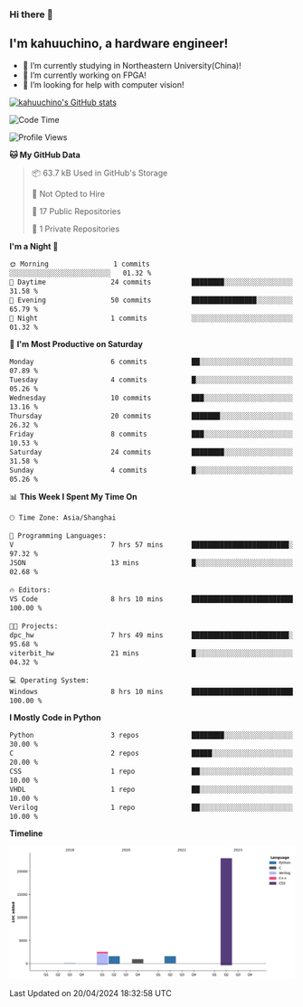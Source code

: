 ### Hi there 👋

## I'm kahuuchino, a hardware engineer!

- 🌱 I’m currently studying in Northeastern University(China)!
- 🔭 I’m currently working on FPGA!
- 🤔 I’m looking for help with computer vision!

[![kahuuchino's GitHub stats](https://github-readme-stats.vercel.app/api?username=kahuuchino)](https://github.com/kahuuchino/github-readme-stats)

<!--START_SECTION:waka-->
![Code Time](http://img.shields.io/badge/Code%20Time-23%20hrs%206%20mins-blue)

![Profile Views](http://img.shields.io/badge/Profile%20Views-0-blue)

**🐱 My GitHub Data** 

> 📦 63.7 kB Used in GitHub's Storage 
 > 
> 🚫 Not Opted to Hire
 > 
> 📜 17 Public Repositories 
 > 
> 🔑 1 Private Repositories 
 > 
**I'm a Night 🦉** 

```text
🌞 Morning                1 commits           ░░░░░░░░░░░░░░░░░░░░░░░░░   01.32 % 
🌆 Daytime                24 commits          ████████░░░░░░░░░░░░░░░░░   31.58 % 
🌃 Evening                50 commits          ████████████████░░░░░░░░░   65.79 % 
🌙 Night                  1 commits           ░░░░░░░░░░░░░░░░░░░░░░░░░   01.32 % 
```
📅 **I'm Most Productive on Saturday** 

```text
Monday                   6 commits           ██░░░░░░░░░░░░░░░░░░░░░░░   07.89 % 
Tuesday                  4 commits           █░░░░░░░░░░░░░░░░░░░░░░░░   05.26 % 
Wednesday                10 commits          ███░░░░░░░░░░░░░░░░░░░░░░   13.16 % 
Thursday                 20 commits          ███████░░░░░░░░░░░░░░░░░░   26.32 % 
Friday                   8 commits           ███░░░░░░░░░░░░░░░░░░░░░░   10.53 % 
Saturday                 24 commits          ████████░░░░░░░░░░░░░░░░░   31.58 % 
Sunday                   4 commits           █░░░░░░░░░░░░░░░░░░░░░░░░   05.26 % 
```


📊 **This Week I Spent My Time On** 

```text
🕑︎ Time Zone: Asia/Shanghai

💬 Programming Languages: 
V                        7 hrs 57 mins       ████████████████████████░   97.32 % 
JSON                     13 mins             █░░░░░░░░░░░░░░░░░░░░░░░░   02.68 % 

🔥 Editors: 
VS Code                  8 hrs 10 mins       █████████████████████████   100.00 % 

🐱‍💻 Projects: 
dpc_hw                   7 hrs 49 mins       ████████████████████████░   95.68 % 
viterbit_hw              21 mins             █░░░░░░░░░░░░░░░░░░░░░░░░   04.32 % 

💻 Operating System: 
Windows                  8 hrs 10 mins       █████████████████████████   100.00 % 
```

**I Mostly Code in Python** 

```text
Python                   3 repos             ████████░░░░░░░░░░░░░░░░░   30.00 % 
C                        2 repos             █████░░░░░░░░░░░░░░░░░░░░   20.00 % 
CSS                      1 repo              ██░░░░░░░░░░░░░░░░░░░░░░░   10.00 % 
VHDL                     1 repo              ██░░░░░░░░░░░░░░░░░░░░░░░   10.00 % 
Verilog                  1 repo              ██░░░░░░░░░░░░░░░░░░░░░░░   10.00 % 
```



**Timeline**

![Lines of Code chart](https://raw.githubusercontent.com/kahuuchino/kahuuchino/main/assets/bar_graph.png)


 Last Updated on 20/04/2024 18:32:58 UTC
<!--END_SECTION:waka-->

<!--
**kahuuchino/kahuuchino** is a ✨ _special_ ✨ repository because its `README.md` (this file) appears on your GitHub profile.

Here are some ideas to get you started:

- 🔭 I’m currently working on ...
- 🌱 I’m currently learning ...
- 👯 I’m looking to collaborate on ...
- 🤔 I’m looking for help with ...
- 💬 Ask me about ...
- 📫 How to reach me: ...
- 😄 Pronouns: ...
- ⚡ Fun fact: ...
-->
